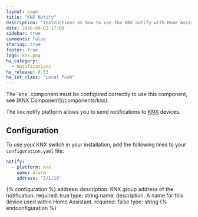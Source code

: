 ```yaml
---
layout: page
title: "KNX Notify"
description: "Instructions on how to use the KNX notify with Home Assistant."
date: 2016-09-03 17:00
sidebar: true
comments: false
sharing: true
footer: true
logo: knx.png
ha_category:
  - Notifications
ha_release: 0.53
ha_iot_class: "Local Push"
---
```


<p class='note'>
  The `knx` component must be configured correctly to use this component, see [KNX Component](/components/knx).
</p>

The `knx` notify platform allows you to send notifications to [KNX](http://www.knx.org) devices.

## Configuration

To use your KNX switch in your installation, add the following lines to your `configuration.yaml` file:

```yaml
notify:
  - platform: knx
    name: Alarm
    address: '5/1/10'
```

{% configuration %}
address:
  description: KNX group address of the notification.
  required: true
  type: string
name:
  description: A name for this device used within Home Assistant.
  required: false
  type: string
{% endconfiguration %}
